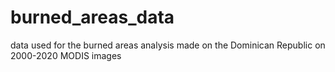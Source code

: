 # burned_areas_data
data used for the burned areas analysis made on the Dominican Republic on 2000-2020 MODIS images

